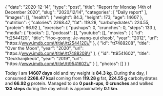 {
    "date": "2020-12-14",
    "type": "post",
    "title": "Report for Monday 14th of December 2020",
    "slug": "2020\/12\/14",
    "categories": [
        "Daily report"
    ],
    "images": [],
    "health": {
        "weight": 84.3,
        "height": 173,
        "age": 14607
    },
    "nutrition": {
        "calories": 2268.47,
        "fat": 119.28,
        "carbohydrates": 224.55,
        "protein": 66.92
    },
    "exercise": {
        "pushups": 0,
        "crunches": 0,
        "steps": 133
    },
    "media": {
        "books": [],
        "podcast": [],
        "youtube": [],
        "movies": [
            {
                "id": "tt2544120",
                "title": "Hoo-goong: Je-wang-eui cheob",
                "year": "2012",
                "url": "https:\/\/www.imdb.com\/title\/tt2544120\/"
            },
            {
                "id": "tt7488208",
                "title": "Over the Moon",
                "year": "2020",
                "url": "https:\/\/www.imdb.com\/title\/tt7488208\/"
            },
            {
                "id": "tt9541602",
                "title": "Geukhanjikeob",
                "year": "2019",
                "url": "https:\/\/www.imdb.com\/title\/tt9541602\/"
            }
        ],
        "photos": []
    }
}

Today I am <strong>14607 days</strong> old and my weight is <strong>84.3 kg</strong>. During the day, I consumed <strong>2268.47 kcal</strong> coming from <strong>119.28 g</strong> fat, <strong>224.55 g</strong> carbohydrates and <strong>66.92 g</strong> protein. Managed to do <strong>0 push-ups</strong>, <strong>0 crunches</strong> and walked <strong>133 steps</strong> during the day which is approximately <strong>0.1 km</strong>.